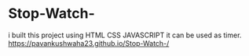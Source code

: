 # Stop-Watch-
i built this project using HTML CSS  JAVASCRIPT  it can be  used as timer.  
https://pavankushwaha23.github.io/Stop-Watch-/
